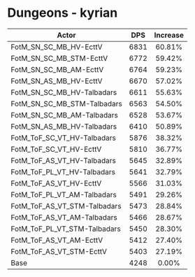 # Dungeons - kyrian
| Actor | DPS | Increase |
|---|:---:|:---:|
|FotM_SN_SC_MB_HV-EcttV|6831|60.81%|
|FotM_SN_SC_MB_STM-EcttV|6772|59.42%|
|FotM_SN_SC_MB_AM-EcttV|6764|59.23%|
|FotM_SN_AS_MB_HV-EcttV|6670|57.02%|
|FotM_SN_SC_MB_HV-Talbadars|6611|55.63%|
|FotM_SN_SC_MB_STM-Talbadars|6563|54.50%|
|FotM_SN_SC_MB_AM-Talbadars|6528|53.67%|
|FotM_SN_AS_MB_HV-Talbadars|6410|50.89%|
|FotM_ToF_SC_VT_HV-Talbadars|5876|38.32%|
|FotM_ToF_SC_VT_HV-EcttV|5810|36.77%|
|FotM_ToF_AS_VT_HV-Talbadars|5645|32.89%|
|FotM_ToF_PL_VT_HV-Talbadars|5641|32.79%|
|FotM_ToF_AS_VT_HV-EcttV|5566|31.03%|
|FotM_ToF_PL_VT_AM-Talbadars|5491|29.26%|
|FotM_ToF_AS_VT_STM-Talbadars|5473|28.84%|
|FotM_ToF_AS_VT_AM-Talbadars|5466|28.67%|
|FotM_ToF_PL_VT_STM-Talbadars|5450|28.30%|
|FotM_ToF_AS_VT_AM-EcttV|5412|27.40%|
|FotM_ToF_AS_VT_STM-EcttV|5403|27.19%|
|Base|4248|0.00%|
